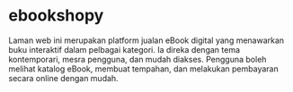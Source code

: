 # ebookshopy
Laman web ini merupakan platform jualan eBook digital yang menawarkan buku interaktif dalam pelbagai kategori. Ia direka dengan tema kontemporari, mesra pengguna, dan mudah diakses. Pengguna boleh melihat katalog eBook, membuat tempahan, dan melakukan pembayaran secara online dengan mudah.
